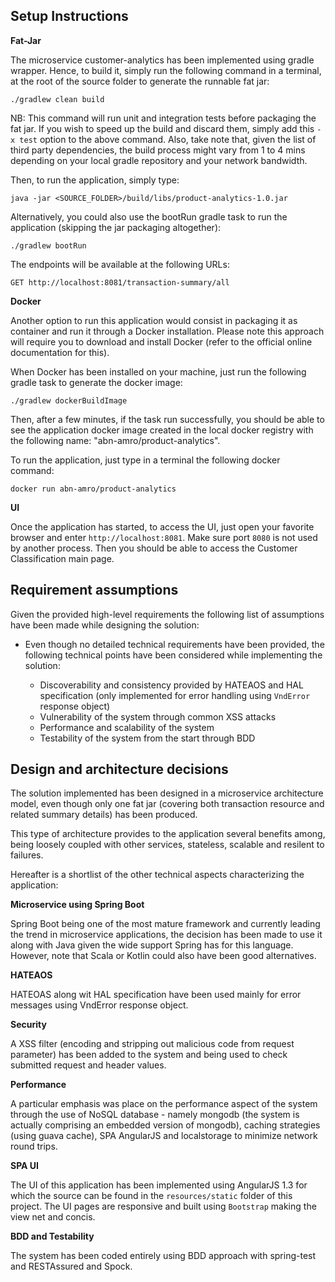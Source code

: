 Setup Instructions
--

**Fat-Jar**

The microservice customer-analytics has been implemented using gradle wrapper. Hence, to build it, simply run the following command
in a terminal, at the root of the source folder to generate the runnable fat jar:

```
./gradlew clean build
```

NB: This command will run unit and integration tests before packaging
the fat jar. If you wish to speed up the build and discard them,
simply add this `-x test` option to the above command. Also, take note that,
given the list of third party dependencies, the build process might vary from
1 to 4 mins depending on your local gradle repository and your network bandwidth.

Then, to run the application, simply type:

```
java -jar <SOURCE_FOLDER>/build/libs/product-analytics-1.0.jar
```

Alternatively, you could also use the bootRun gradle task to run the application (skipping the jar packaging altogether):

```
./gradlew bootRun
```

The endpoints will be available at the following URLs:

```
GET http://localhost:8081/transaction-summary/all
```


**Docker**


Another option to run this application would consist in packaging it as container
and run it through a Docker installation. Please note this approach will require you
to download and install Docker (refer to the official online documentation for this).

When Docker has been installed on your machine, just run the following gradle task
to generate the docker image:

```
./gradlew dockerBuildImage
```

Then, after a few minutes, if the task run successfully, you should be able to see the application docker image
created in the local docker registry with the following name: "abn-amro/product-analytics".

To run the application, just type in a terminal the following docker command:

```
docker run abn-amro/product-analytics
```


**UI**

Once the application has started, to access the UI, just open your favorite browser and enter `http://localhost:8081`. Make sure port `8080`
is not used by another process. Then you should be able to access the Customer Classification main page.



Requirement assumptions
--

Given the provided high-level requirements the following list of assumptions have been made while designing the solution:

- Even though no detailed technical requirements have been provided, the following technical points have been
considered while implementing the solution:

    - Discoverability and consistency provided by HATEAOS and HAL specification
    (only implemented for error handling using `VndError` response object)
    - Vulnerability of the system through common XSS attacks
    - Performance and scalability of the system
    - Testability of the system from the start through BDD

Design and architecture decisions
--

The solution implemented has been designed in a microservice architecture model,
even though only one fat jar (covering both transaction resource and related summary details) has been produced.

This type of architecture provides to the application several benefits among, being loosely coupled
with other services, stateless, scalable and resilent to failures.

Hereafter is a shortlist of the other technical aspects characterizing the application:

**Microservice using Spring Boot**

Spring Boot being one of the most mature framework and currently leading the trend in microservice applications,
the decision has been made to use it along with Java given the wide support Spring has for this language.
However, note that Scala or Kotlin could also have been good alternatives.

**HATEAOS**

HATEOAS along wit HAL specification have been used mainly for error messages using VndError response object.

**Security**

A XSS filter (encoding and stripping out malicious code from request parameter) has been added to the system
and being used to check submitted request and header values.

**Performance**

A particular emphasis was place on the performance aspect of the system through
the use of NoSQL database - namely mongodb (the system is actually comprising an embedded version
of mongodb), caching strategies (using guava cache), SPA AngularJS and localstorage
to minimize network round trips.

**SPA UI**

The UI of this application has been implemented using AngularJS 1.3 for which
the source can be found in the `resources/static` folder of this project. The UI
pages are responsive and built using `Bootstrap` making the view net and concis.

**BDD and Testability**

The system has been coded entirely using BDD approach with spring-test and RESTAssured and Spock.
